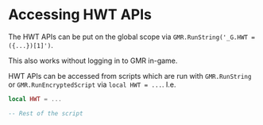 # Accessing HWT APIs

The HWT APIs can be put on the global scope via `GMR.RunString('_G.HWT = ({...})[1]')`.

This also works without logging in to GMR in-game.

HWT APIs can be accessed from scripts which are run with `GMR.RunString` or `GMR.RunEncryptedScript` via `local HWT = ...`. I.e.

```lua
local HWT = ...

-- Rest of the script
```
